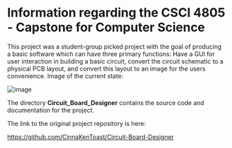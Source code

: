 # Information regarding the CSCI 4805 - Capstone for Computer Science

This project was a student-group picked project with the goal of producing a basic software which can have three primary functions: Have a GUI for user interaction in building a basic circuit, convert the circuit schematic to a physical PCB layout, and convert this layout to an image for the users convenience. Image of the current state:

![image](https://user-images.githubusercontent.com/51432157/116426161-7b7e1f80-a808-11eb-89c1-912035435541.png)


The directory **Circuit_Board_Designer** contains the source code and documentation for the project.

The link to the original project repository is here:

https://github.com/CinnaKenToast/Circuit-Board-Designer


